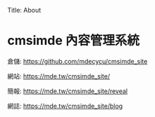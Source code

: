 Title: About

# cmsimde 內容管理系統

倉儲: <a href="https://github.com/41123251/cd2024">https://github.com/mdecycu/cmsimde_site</a>

網站: <a href="https://41123251.github.io/cd2024/content/index.html">https://mde.tw/cmsimde_site/</a>

簡報: <a href="https://41123251.github.io/cd2024/reveal/index.html">https://mde.tw/cmsimde_site/reveal</a>

網誌: <a href="https://41123251.github.io/cd2024/blog/index.html">https://mde.tw/cmsimde_site/blog</a>
